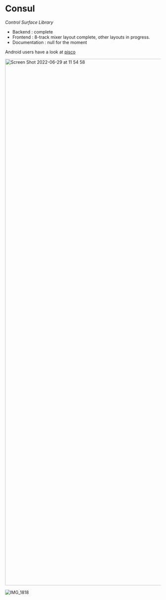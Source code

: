 # Consul

*Control Surface Library*

- Backend : complete
- Frontend : 8-track mixer layout complete, other layouts in progress.
- Documentation : null for the moment

Android users have a look at [pisco](https://github.com/lucianoiam/pisco)

<img width="1706" alt="Screen Shot 2022-06-29 at 11 54 58" src="https://user-images.githubusercontent.com/930494/176409094-196869a4-453d-4551-9a55-92121602db5a.png">

![IMG_1818](https://user-images.githubusercontent.com/930494/176409115-e6e00ee2-612e-45f7-9796-c1eedde0214f.jpg)
